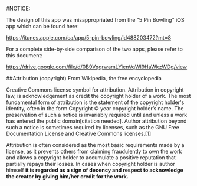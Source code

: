 #NOTICE:


The design of this app was misappropriated from the "5 Pin Bowling" iOS app which can be found here:

https://itunes.apple.com/ca/app/5-pin-bowling/id488203472?mt=8

For a complete side-by-side comparison of the two apps, please refer to this document:

https://drive.google.com/file/d/0B9VqqrwamLYienVqWl9HaWkzWDg/view

##Attribution (copyright)
From Wikipedia, the free encyclopedia

Creative Commons license symbol for attribution.
Attribution in copyright law, is acknowledgement as credit the copyright holder of a work. The most fundamental form of attribution is the statement of the copyright holder's identity, often in the form Copyright © year copyright holder’s name. The preservation of such a notice is invariably required until and unless a work has entered the public domain[citation needed]. Author attribution beyond such a notice is sometimes required by licenses, such as the GNU Free Documentation License and Creative Commons licenses.[1]

Attribution is often considered as the most basic requirements made by a license, as it prevents others from claiming fraudulently to own the work and allows a copyright holder to accumulate a positive reputation that partially repays their losses. In cases when copyright holder is author himself **it is regarded as a sign of decency and respect to acknowledge the creator by giving him/her credit for the work.**
